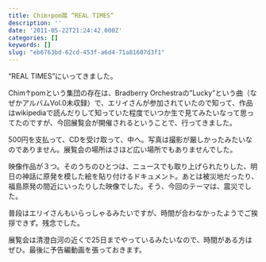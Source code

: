 ```yaml
---
title: Chim↑pom展 “REAL TIMES”
description: ''
date: '2011-05-22T21:24:42.000Z'
categories: []
keywords: []
slug: "eb6763bd-62cd-453f-a6d4-71a81607d3f1"
---
```

“REAL TIMES”にいってきました。

Chim↑pomという集団の存在は、Bradberry Orchestraの”Lucky”という曲（なぜかアルバムVol.0未収録）で、エリイさんが参加されていたので知って、作品はwikipediaで読んだりして知っていた程度でいつか生で見てみたいなって思ってたのですが、今回展覧会が開催されるということで、行ってきました。

500円を支払って、CDを受け取って、中へ。写真は撮影が厳しかったみたいなのでありません。展覧会の場所はさほど広い場所でもありませんでした。

映像作品が３つ。そのうちのひとつは、ニュースでも取り上げられたりした、明日の神話に原発を模した絵を貼り付けるドキュメント。あとは被災地だったり、福島原発の間近にいったりした映像でした。そう、今回のテーマは、震災でした。

普段はエリイさんもいらっしゃるみたいですが、時間が合わなかったようでご挨拶できず。残念でした。

展覧会は清澄白河の近くで25日までやっているみたいなので、時間がある方はぜひ。最後に予告編動画を張っておきます。